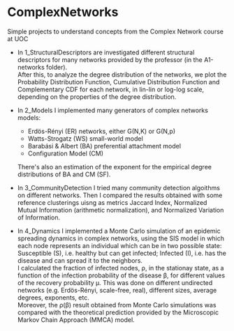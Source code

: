 # ComplexNetworks

Simple projects to understand concepts from the Complex Network course at UOC


* In 1_StructuralDescriptors are investigated different structural descriptors for many networks provided by the professor (in the A1-networks folder).  
After this, to analyze the degree distribution of the networks, we plot the Probability Distribution Function, Cumulative Distribution Function and Complementary CDF for each network, in lin-lin or log-log scale, depending on the properties of the degree distribution.


* In 2_Models I implemented many generators of complex networks models: 
  - Erdös-Rényi (ER) networks, either G(N,K) or G(N,p)
  - Watts-Strogatz (WS) small-world model
  - Barabási & Albert (BA) preferential attachment model
  - Configuration Model (CM)

  There's also an estimation of the exponent for the empirical degree distributions of BA and CM (SF).


* In 3_CommunityDetection I tried many community detection algoithms on different networks. Then I compared the results obtained with some reference clusterings uisng as metrics Jaccard Index, Normalized Mutual Information (arithmetic normalization), and Normalized Variation of Information. 


* In 4_Dynamics I implemented a Monte Carlo simulation of an epidemic spreading dynamics in complex networks, using the SIS model in which each node represents an individual which can be in two possible state: Susceptible (S), i.e. healthy but can get infected; Infected (I), i.e. has the disease and can spread it to the neighbors.  
I calculated the fraction of infected nodes, ρ, in the stationay state, as a function of the infection probability of the disease β, for different values of the recovery probability μ. This was done on different undirected networks (e.g. Erdös-Rényi, scale-free, real), different sizes, average degrees, exponents, etc.  
Moreover, the ρ(β) result obtained from Monte Carlo simulations was compared with the theoretical prediction provided by the Microscopic Markov Chain Approach (MMCA) model.


